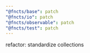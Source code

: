 ```yaml
---
"@fncts/base": patch
"@fncts/io": patch
"@fncts/observable": patch
"@fncts/test": patch
---
```


refactor: standardize collections
